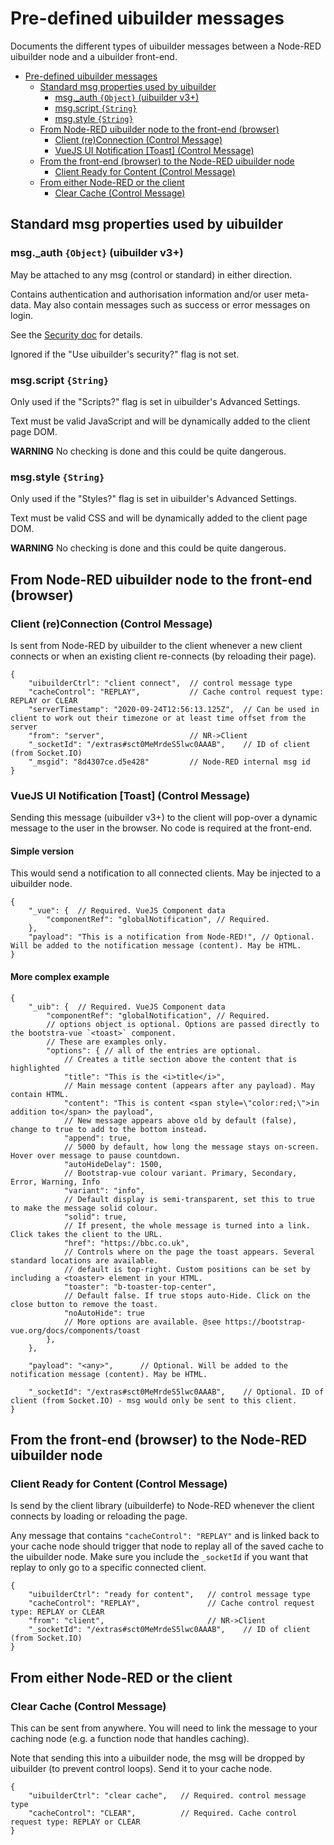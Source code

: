 # Pre-defined uibuilder messages

Documents the different types of uibuilder messages between a Node-RED uibuilder node and a uibuilder front-end.

* [Pre-defined uibuilder messages](#pre-defined-uibuilder-messages)
  * [Standard msg properties used by uibuilder](#standard-msg-properties-used-by-uibuilder)
    * [msg._auth `{Object}` (uibuilder v3+)](#msg_auth-object-uibuilder-v3)
    * [msg.script `{String}`](#msgscript-string)
    * [msg.style `{String}`](#msgstyle-string)
  * [From Node-RED uibuilder node to the front-end (browser)](#from-node-red-uibuilder-node-to-the-front-end-browser)
    * [Client (re)Connection (Control Message)](#client-reconnection-control-message)
    * [VueJS UI Notification [Toast] (Control Message)](#vuejs-ui-notification-toast-control-message)
  * [From the front-end (browser) to the Node-RED uibuilder node](#from-the-front-end-browser-to-the-node-red-uibuilder-node)
    * [Client Ready for Content (Control Message)](#client-ready-for-content-control-message)
  * [From either Node-RED or the client](#from-either-node-red-or-the-client)
    * [Clear Cache (Control Message)](#clear-cache-control-message)

## Standard msg properties used by uibuilder

### msg._auth `{Object}` (uibuilder v3+)

May be attached to any msg (control or standard) in either direction.

Contains authentication and authorisation information and/or user meta-data.
May also contain messages such as success or error messages on login.

See the [Security doc](./security.md) for details.

Ignored if the "Use uibuilder's security?" flag is not set.

### msg.script `{String}`

Only used if the "Scripts?" flag is set in uibuilder's Advanced Settings.

Text must be valid JavaScript and will be dynamically added to the client page DOM.

**WARNING** No checking is done and this could be quite dangerous.

### msg.style `{String}`

Only used if the "Styles?" flag is set in uibuilder's Advanced Settings.

Text must be valid CSS and will be dynamically added to the client page DOM.

**WARNING** No checking is done and this could be quite dangerous.


## From Node-RED uibuilder node to the front-end (browser)

### Client (re)Connection (Control Message)

Is sent from Node-RED by uibuilder to the client whenever a new client connects or
when an existing client re-connects (by reloading their page).

```jsonc
{
    "uibuilderCtrl": "client connect",  // control message type
    "cacheControl": "REPLAY",           // Cache control request type: REPLAY or CLEAR
    "serverTimestamp": "2020-09-24T12:56:13.125Z",  // Can be used in client to work out their timezone or at least time offset from the server
    "from": "server",                   // NR->Client
    "_socketId": "/extras#sct0MeMrdeS5lwc0AAAB",    // ID of client (from Socket.IO)
    "_msgid": "8d4307ce.d5e428"         // Node-RED internal msg id
}
```

### VueJS UI Notification [Toast] (Control Message)

Sending this message (uibuilder v3+) to the client will pop-over a dynamic
message to the user in the browser. No code is required at the front-end.

#### Simple version

This would send a notification to all connected clients. May be injected to a uibuilder node.

```jsonc
{
    "_vue": {  // Required. VueJS Component data
        "componentRef": "globalNotification", // Required.
    },
    "payload": "This is a notification from Node-RED!", // Optional. Will be added to the notification message (content). May be HTML.       
}
```

#### More complex example

```jsonc
{
    "_uib": {  // Required. VueJS Component data    
        "componentRef": "globalNotification", // Required.
        // options object is optional. Options are passed directly to the bootstra-vue `<toast>` component.
        // These are examples only.
        "options": { // all of the entries are optional.
            // Creates a title section above the content that is highlighted
            "title": "This is the <i>title</i>",
            // Main message content (appears after any payload). May contain HTML.
            "content": "This is content <span style=\"color:red;\">in addition to</span> the payload",
            // New message appears above old by default (false), change to true to add to the bottom instead.
            "append": true,
            // 5000 by default, how long the message stays on-screen. Hover over message to pause countdown.
            "autoHideDelay": 1500,
            // Bootstrap-vue colour variant. Primary, Secondary, Error, Warning, Info
            "variant": "info",
            // Default display is semi-transparent, set this to true to make the message solid colour.
            "solid": true,
            // If present, the whole message is turned into a link. Click takes the client to the URL.
            "href": "https://bbc.co.uk",
            // Controls where on the page the toast appears. Several standard locations are available.
            // default is top-right. Custom positions can be set by including a <toaster> element in your HTML.
            "toaster": "b-toaster-top-center",
            // Default false. If true stops auto-Hide. Click on the close button to remove the toast.
            "noAutoHide": true
            // More options are available. @see https://bootstrap-vue.org/docs/components/toast
        },
    },

    "payload": "<any>",      // Optional. Will be added to the notification message (content). May be HTML.       

    "_socketId": "/extras#sct0MeMrdeS5lwc0AAAB",    // Optional. ID of client (from Socket.IO) - msg would only be sent to this client.
}
```

## From the front-end (browser) to the Node-RED uibuilder node

### Client Ready for Content (Control Message)

Is send by the client library (uibuilderfe) to Node-RED whenever the client connects by loading or reloading the page.

Any message that contains `"cacheControl": "REPLAY"` and is linked back to your cache node should trigger that node to replay all of the saved cache
to the uibuilder node. Make sure you include the `_socketId` if you want that replay to only go to a specific connected client.

```jsonc
{
    "uibuilderCtrl": "ready for content",   // control message type
    "cacheControl": "REPLAY",               // Cache control request type: REPLAY or CLEAR
    "from": "client",                       // NR->Client
    "_socketId": "/extras#sct0MeMrdeS5lwc0AAAB",    // ID of client (from Socket.IO)
}
```

## From either Node-RED or the client

### Clear Cache (Control Message)

This can be sent from anywhere. You will need to link the message to your caching node (e.g. a function node that handles caching).

Note that sending this into a uibuilder node, the msg will be dropped by uibuilder (to prevent control loops). Send it to your cache node.

```jsonc
{
    "uibuilderCtrl": "clear cache",   // Required. control message type
    "cacheControl": "CLEAR",          // Required. Cache control request type: REPLAY or CLEAR
}
